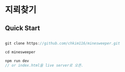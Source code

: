 # 지뢰찾기

## Quick Start
```js

git clone https://github.com/chkim116/minesweeper.git

cd minesweeper

npm run dev
// or index.html을 live server로 오픈.
```